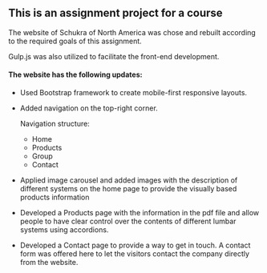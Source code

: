 ##  This is an assignment project for a course

The website of Schukra of North America was chose and rebuilt according to the required goals of this assignment.

Gulp.js was also utilized to facilitate the front-end development.

#### The website has the following updates: 
-	Used Bootstrap framework to create mobile-first responsive layouts. 
-	Added navigation on the top-right corner.

    Navigation structure:
    - Home
    - Products
    - Group
    - Contact
    
-	Applied image carousel and added images with the description of different systems on the home page to provide the visually based products information
-	Developed a Products page with the information in the pdf file and allow people to have clear control over the contents of different lumbar systems using accordions.
-	Developed a Contact page to provide a way to get in touch. A contact form was offered here to let the visitors contact the company directly from the website.



